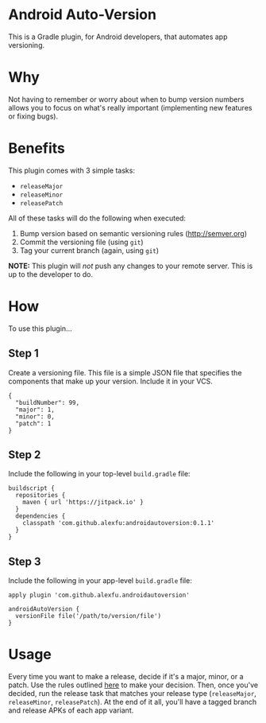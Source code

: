 # Android Auto-Version
This is a Gradle plugin, for Android developers, that automates app versioning. 

# Why
Not having to remember or worry about when to bump version numbers allows you to focus on what's 
really important (implementing new features or fixing bugs).

# Benefits
This plugin comes with 3 simple tasks:

- `releaseMajor`
- `releaseMinor`
- `releasePatch`

All of these tasks will do the following when executed:

1. Bump version based on semantic versioning rules (http://semver.org)
2. Commit the versioning file (using `git`)
3. Tag your current branch (again, using `git`)

**NOTE:** This plugin will *not* push any changes to your remote server.
This is up to the developer to do.

# How
To use this plugin...

## Step 1
Create a versioning file. This file is a simple JSON file that specifies the components that make 
up your version. Include it in your VCS.

```
{
  "buildNumber": 99,
  "major": 1,
  "minor": 0,
  "patch": 1
}
```

## Step 2
Include the following in your top-level `build.gradle` file:

```
buildscript {
  repositories {
    maven { url 'https://jitpack.io' }
  }
  dependencies {
    classpath 'com.github.alexfu:androidautoversion:0.1.1'
  }
}
```

## Step 3
Include the following in your app-level `build.gradle` file:

```
apply plugin 'com.github.alexfu.androidautoversion'

androidAutoVersion {
  versionFile file('/path/to/version/file')
}
```

# Usage
Every time you want to make a release, decide if it's a major, minor, or a patch. Use the rules 
outlined [here](http://semver.org/) to make your decision. Then, once you've decided, run the 
release task that matches your release type (`releaseMajor`, `releaseMinor`, `releasePatch`). 
At the end of it all, you'll have a tagged branch and release APKs of each app variant.
